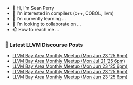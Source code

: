 - 👋 Hi, I’m Sean Perry
- 👀 I’m interested in compilers (c++, COBOL, llvm)
- 🌱 I’m currently learning ...
- 💞️ I’m looking to collaborate on ...
- 📫 How to reach me ...

<!---
s66perry/s66perry is a ✨ special ✨ repository because its `README.md` (this file) appears on your GitHub profile.
You can click the Preview link to take a look at your changes.
--->
### 📕 Latest LLVM Discourse Posts

<!-- DISCOURSE-LLVM:START -->
- [LLVM Bay Area Monthly Meetup &lpar;Mon Jun 23 ‘25 6pm&rpar;](https://discourse.llvm.org/t/llvm-bay-area-monthly-meetup-mon-jun-23-25-6pm/86927#post_5)
- [LLVM Bay Area Monthly Meetup &lpar;Mon Jul 21 ‘25 6pm&rpar;](https://discourse.llvm.org/t/llvm-bay-area-monthly-meetup-mon-jul-21-25-6pm/87298#post_1)
- [LLVM Bay Area Monthly Meetup &lpar;Mon Jun 23 ‘25 6pm&rpar;](https://discourse.llvm.org/t/llvm-bay-area-monthly-meetup-mon-jun-23-25-6pm/86927#post_4)
- [LLVM Bay Area Monthly Meetup &lpar;Mon Jun 23 ‘25 6pm&rpar;](https://discourse.llvm.org/t/llvm-bay-area-monthly-meetup-mon-jun-23-25-6pm/86927#post_3)
- [LLVM Bay Area Monthly Meetup &lpar;Mon Jun 23 ‘25 6pm&rpar;](https://discourse.llvm.org/t/llvm-bay-area-monthly-meetup-mon-jun-23-25-6pm/86927#post_2)
<!-- DISCOURSE-LLVM:END -->
